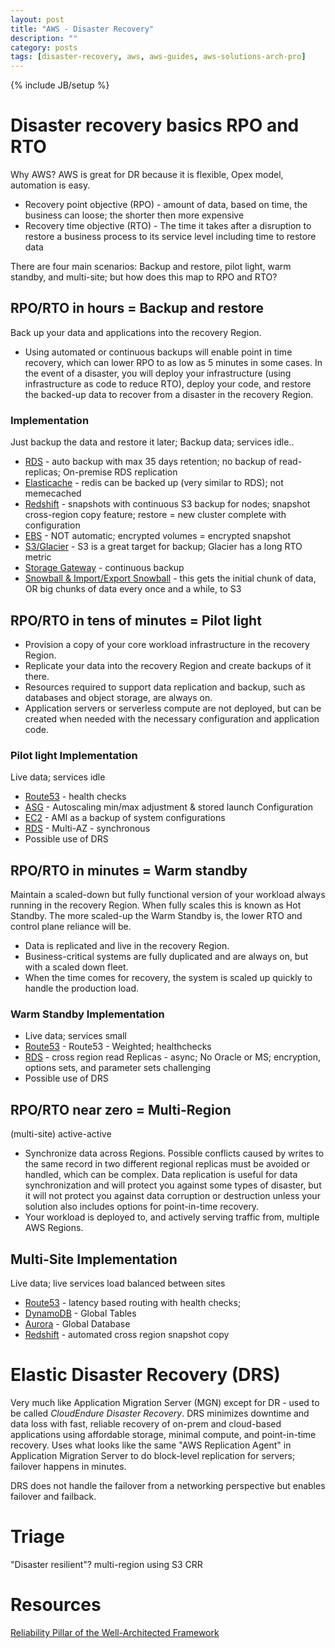 ```yaml
---
layout: post
title: "AWS - Disaster Recovery"
description: ""
category: posts
tags: [disaster-recovery, aws, aws-guides, aws-solutions-arch-pro]
---
```

{% include JB/setup %}

# Disaster recovery basics RPO and RTO
Why AWS? AWS is great for DR because it is flexible, Opex model, automation is easy.

- Recovery point objective (RPO) - amount of data, based on time, the business can loose; the shorter then more expensive 
- Recovery time objective (RTO) - The time it takes after a disruption to restore a business process to its service level including time to restore data

There are four main scenarios: Backup and restore, pilot light, warm standby, and multi-site; but how does this map to RPO and RTO?

## RPO/RTO in hours = Backup and restore 
Back up your data and applications into the recovery Region. 
- Using automated or continuous backups will enable point in time recovery, which can lower RPO to as low as 5 minutes in some cases. In the event of a disaster, you will deploy your infrastructure (using infrastructure as code to reduce RTO), deploy your code, and restore the backed-up data to recover from a disaster in the recovery Region.

### Implementation
Just backup the data and restore it later; Backup data; services idle.. 
- [RDS](/posts/aws-rds) - auto backup with max 35 days retention; no backup of read-replicas; On-premise RDS replication
- [Elasticache](/posts/aws-elasticache) - redis can be backed up (very similar to RDS); not memecached
- [Redshift](/posts/aws-redshift) - snapshots with continuous S3 backup for nodes; snapshot cross-region copy feature; restore = new cluster complete with configuration
- [EBS](/posts/aws-elastic-block-storage) - NOT automatic; encrypted volumes = encrypted snapshot
- [S3/Glacier](/posts/aws-s3) - S3 is a great target for backup; Glacier has a long RTO metric
- [Storage Gateway](/posts/aws-storage-gateway) - continuous backup
- [Snowball &amp; Import/Export Snowball](/posts/aws-snowball) - this gets the initial chunk of data, OR big chunks of data every once and a while, to S3

## RPO/RTO in tens of minutes = Pilot light
- Provision a copy of your core workload infrastructure in the recovery Region. 
- Replicate your data into the recovery Region and create backups of it there. 
- Resources required to support data replication and backup, such as databases and object storage, are always on. 
- Application servers or serverless compute are not deployed, but can be created when needed with the necessary configuration and application code.

### Pilot light Implementation
Live data; services idle 
- [Route53](/posts/route53) - health checks
- [ASG](/posts/aws-autoscaling) - Autoscaling min/max adjustment & stored launch Configuration
- [EC2](/posts/aws-ec2) - AMI as a backup of system configurations
- [RDS](/posts/rds) - Multi-AZ - synchronous
- Possible use of DRS

## RPO/RTO in minutes = Warm standby
Maintain a scaled-down but fully functional version of your workload always running in the recovery Region. When fully scales this is known as Hot Standby. The more scaled-up the Warm Standby is, the lower RTO and control plane reliance will be. 
- Data is replicated and live in the recovery Region. 
- Business-critical systems are fully duplicated and are always on, but with a scaled down fleet. 
- When the time comes for recovery, the system is scaled up quickly to handle the production load. 

### Warm Standby Implementation
- Live data; services small
- [Route53](/posts/route53) - Route53 - Weighted; healthchecks
- [RDS](/posts/rds) - cross region read Replicas - async; No Oracle or MS; encryption, options sets, and parameter sets challenging
- Possible use of DRS

## RPO/RTO near zero = Multi-Region 
(multi-site) active-active  
- Synchronize data across Regions. Possible conflicts caused by writes to the same record in two different regional replicas must be avoided or handled, which can be complex. Data replication is useful for data synchronization and will protect you against some types of disaster, but it will not protect you against data corruption or destruction unless your solution also includes options for point-in-time recovery.
- Your workload is deployed to, and actively serving traffic from, multiple AWS Regions.

## Multi-Site Implementation
Live data; live services load balanced between sites 
- [Route53](/posts/route53) - latency based routing with health checks; 
- [DynamoDB](/posts/aws-dynamodb) - Global Tables
- [Aurora](/posts/rds) - Global Database
- [Redshift](/posts/redshift) - automated cross region snapshot copy

# Elastic Disaster Recovery (DRS)
Very much like Application Migration Server (MGN) except for DR - used to be called _CloudEndure Disaster Recovery_. DRS minimizes downtime and data loss with fast, reliable recovery of on-prem and cloud-based applications using affordable storage, minimal compute, and point-in-time recovery. Uses what looks like the same "AWS Replication Agent" in Application Migration Server to do block-level replication for servers; failover happens in minutes.

DRS does not handle the failover from a networking perspective but enables failover and failback. 

# Triage
"Disaster resilient"? multi-region using S3 CRR

# Resources

[Reliability Pillar of the Well-Architected Framework](https://docs.aws.amazon.com/wellarchitected/latest/reliability-pillar/plan-for-disaster-recovery-dr.html)
